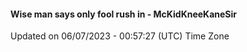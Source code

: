 #### Wise man says only fool rush in - McKidKneeKaneSir
Updated on 06/07/2023 - 00:57:27 (UTC) Time Zone
